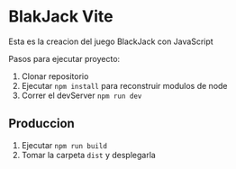 # BlakJack Vite
Esta es la creacion del juego BlackJack con JavaScript

Pasos para ejecutar proyecto:

1. Clonar repositorio
2. Ejecutar ```npm install``` para reconstruir modulos de node
3. Correr el devServer ```npm run dev```

## Produccion

1. Ejecutar ```npm run build```
2. Tomar la carpeta ```dist``` y desplegarla
